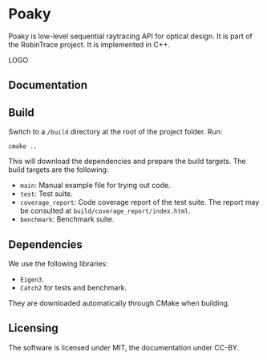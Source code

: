 # Poaky
Poaky is low-level sequential raytracing API for optical design.
It is part of the RobinTrace project. It is implemented in C++.

LOGO

## Documentation

## Build
Switch to a `/build` directory at the root of the project folder. Run:

```shell
cmake ..
```

This will download the dependencies and prepare the build targets.
The build targets are the following:

* `main`: Manual example file for trying out code.
* `test`: Test suite.
* `coverage_report`: Code coverage report of the test suite. The report
  may be consulted at `build/coverage_report/index.html`.
* `benchmark`: Benchmark suite.

## Dependencies
We use the following libraries:
* `Eigen3`.
* `Catch2` for tests and benchmark.

They are downloaded automatically through CMake when building.

## Licensing
The software is licensed under MIT, the documentation under CC-BY.

